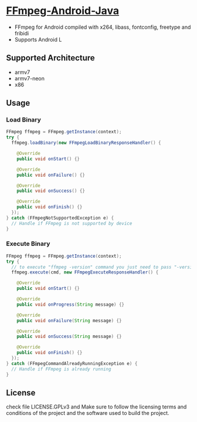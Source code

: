 [FFmpeg-Android-Java](http://hiteshsondhi88.github.io/ffmpeg-android-java/)
==============

* FFmpeg for Android compiled with x264, libass, fontconfig, freetype and fribidi
* Supports Android L

Supported Architecture
----
* armv7
* armv7-neon
* x86

## Usage

### Load Binary

```java
FFmpeg ffmpeg = FFmpeg.getInstance(context);
try {
  ffmpeg.loadBinary(new FFmpegLoadBinaryResponseHandler() {

    @Override
    public void onStart() {}

    @Override
    public void onFailure() {}

    @Override
    public void onSuccess() {}

    @Override
    public void onFinish() {}
  });
} catch (FFmpegNotSupportedException e) {
  // Handle if FFmpeg is not supported by device
}
```

### Execute Binary

```java
FFmpeg ffmpeg = FFmpeg.getInstance(context);
try {
  // to execute "ffmpeg -version" command you just need to pass "-version"
  ffmpeg.execute(cmd, new FFmpegExecuteResponseHandler() {

    @Override
    public void onStart() {}

    @Override
    public void onProgress(String message) {}

    @Override
    public void onFailure(String message) {}

    @Override
    public void onSuccess(String message) {}

    @Override
    public void onFinish() {}
  });
} catch (FFmpegCommandAlreadyRunningException e) {
  // Handle if FFmpeg is already running
}
```

License
----
  check file LICENSE.GPLv3 and Make sure to follow the licensing terms and conditions of the project and the software used to build the project.
